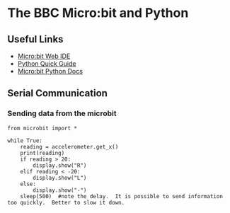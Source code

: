# The BBC Micro:bit and Python


## Useful Links
- [Micro:bit Web IDE](https://python.microbit.org/v/2)
- [Python Quick Guide](https://microbit.org/get-started/user-guide/python/)
- [Micro:bit Python Docs](https://microbit-micropython.readthedocs.io/en/latest/index.html)


## Serial Communication

### Sending data from the microbit
```python3
from microbit import *

while True:
    reading = accelerometer.get_x()
    print(reading)
    if reading > 20:
        display.show("R")
    elif reading < -20:
        display.show("L")
    else:
        display.show("-")
    sleep(500)  #note the delay.  It is possible to send information too quickly.  Better to slow it down.
  ```
